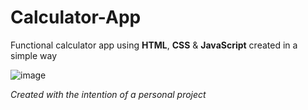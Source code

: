 # Calculator-App
Functional calculator app using **HTML**, **CSS** &amp; **JavaScript** created in a simple way 

![image](https://user-images.githubusercontent.com/99295085/202888386-78e7725d-3835-4bde-8ca5-ce4af67a6968.png)

*Created with the intention of a personal project*

